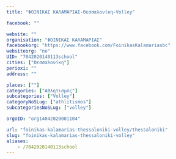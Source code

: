 ```yaml
---
title: "ΦΟΙΝΙΚΑΣ ΚΑΛΑΜΑΡΙΑΣ-Θεσσαλονίκη-Volley"

facebook: ""

website: ""
organisation: "ΦΟΙΝΙΚΑΣ ΚΑΛΑΜΑΡΙΑΣ"
facebookorg: "https://www.facebook.com/FoinikasKalamariasbc"
websiteorg: "no"
UID: "7042020140113school"
cities: ["Θεσσαλονίκη"]
perioxi: ""
address: ""

places: [""]
categories: ["Αθλητισμός"]
subcategories: ["Volley"]
categoryNoSLug: ["athlitismos"]
subcategoriesNoSLug: ["volley"]

orgUID: "org14042020001104"

url: "foinikas-kalamarias-thessaloniki-volley/thessaloniki"
slug: "foinikas-kalamarias-thessaloniki-volley"
aliases:
    - /7042020140113school
---
```





